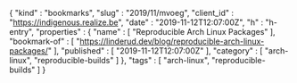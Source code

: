 {
  "kind" : "bookmarks",
  "slug" : "2019/11/mvoeg",
  "client_id" : "https://indigenous.realize.be",
  "date" : "2019-11-12T12:07:00Z",
  "h" : "h-entry",
  "properties" : {
    "name" : [ "Reproducible Arch Linux Packages" ],
    "bookmark-of" : [ "https://linderud.dev/blog/reproducible-arch-linux-packages/" ],
    "published" : [ "2019-11-12T12:07:00Z" ],
    "category" : [ "arch-linux", "reproducible-builds" ]
  },
  "tags" : [ "arch-linux", "reproducible-builds" ]
}
